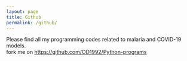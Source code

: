 ```yaml
---
layout: page
title: Github
permalink: /github/
---
```


Please find all my programming codes related to malaria and COVID-19 models.
<br> fork me on https://github.com/OD1992/Python-programs
